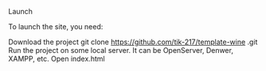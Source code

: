 Launch

To launch the site, you need:

Download the project git clone https://github.com/tik-217/template-wine .git
Run the project on some local server. It can be OpenServer, Denwer, XAMPP, etc.
Open index.html
